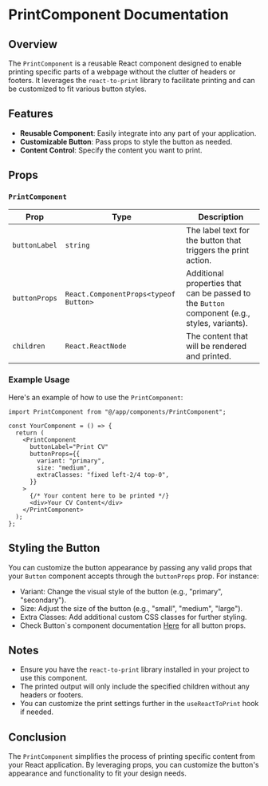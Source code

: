 # PrintComponent Documentation

## Overview

The `PrintComponent` is a reusable React component designed to enable printing specific parts of a webpage without the clutter of headers or footers. It leverages the `react-to-print` library to facilitate printing and can be customized to fit various button styles.

## Features

- **Reusable Component**: Easily integrate into any part of your application.
- **Customizable Button**: Pass props to style the button as needed.
- **Content Control**: Specify the content you want to print.

## Props

### `PrintComponent`

| Prop          | Type                                  | Description                                                                                  |
| ------------- | ------------------------------------- | -------------------------------------------------------------------------------------------- |
| `buttonLabel` | `string`                              | The label text for the button that triggers the print action.                                |
| `buttonProps` | `React.ComponentProps<typeof Button>` | Additional properties that can be passed to the `Button` component (e.g., styles, variants). |
| `children`    | `React.ReactNode`                     | The content that will be rendered and printed.                                               |

### Example Usage

Here's an example of how to use the `PrintComponent`:

```tsx
import PrintComponent from "@/app/components/PrintComponent";

const YourComponent = () => {
  return (
    <PrintComponent
      buttonLabel="Print CV"
      buttonProps={{
        variant: "primary",
        size: "medium",
        extraClasses: "fixed left-2/4 top-0",
      }}
    >
      {/* Your content here to be printed */}
      <div>Your CV Content</div>
    </PrintComponent>
  );
};
```

## Styling the Button

You can customize the button appearance by passing any valid props that your `Button` component accepts through the `buttonProps` prop. For instance:

- Variant: Change the visual style of the button (e.g., "primary", "secondary").
- Size: Adjust the size of the button (e.g., "small", "medium", "large").
- Extra Classes: Add additional custom CSS classes for further styling.
- Check Button`s component documentation [Here](./app/components/Button/README.md) for all button props.

## Notes

- Ensure you have the `react-to-print` library installed in your project to use this component.
- The printed output will only include the specified children without any headers or footers.
- You can customize the print settings further in the `useReactToPrint` hook if needed.

## Conclusion

The `PrintComponent` simplifies the process of printing specific content from your React application. By leveraging props, you can customize the button's appearance and functionality to fit your design needs.
